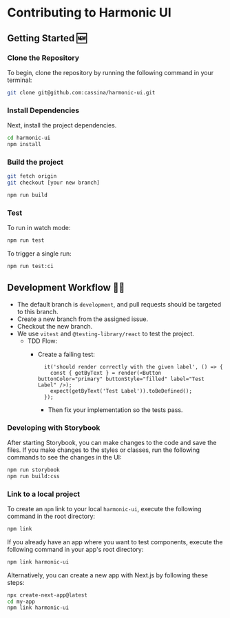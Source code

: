 # Contributing to Harmonic UI

## Getting Started 🆕

### **Clone the Repository**

To begin, clone the repository by running the following command in your terminal:

```bash
git clone git@github.com:cassina/harmonic-ui.git
```

### **Install Dependencies**

Next, install the project dependencies.

```bash
cd harmonic-ui
npm install
```

### Build the project

```bash
git fetch origin
git checkout [your new branch]
```

```bash
npm run build
```

### Test

To run in watch mode:

```bash
npm run test
```

To trigger a single run:

```bash
npm run test:ci
```

## Development Workflow 👩‍💻

- The default branch is `development`, and pull requests should be targeted to this branch.
- Create a new branch from the assigned issue.
- Checkout the new branch.
- We use `vitest` and `@testing-library/react` to test the project.
  - TDD Flow:
    - Create a failing test:

        ```tsx
          it('should render correctly with the given label', () => {
            const { getByText } = render(<Button buttonColor="primary" buttonStyle="filled" label="Test Label" />);
            expect(getByText('Test Label')).toBeDefined();
          });
        ```
      - Then fix your implementation so the tests pass.

### Developing with Storybook

After starting Storybook, you can make changes to the code and save the files. If you make changes to the styles or classes, run the following commands to see the changes in the UI:

```bash
npm run storybook
npm run build:css
```

### Link to a local project

To create an `npm` link to your local `harmonic-ui`, execute the following command in the root directory:

```bash
npm link
```

If you already have an app where you want to test components, execute the following command in your app's root directory:

```bash
npm link harmonic-ui
```

Alternatively, you can create a new app with Next.js by following these steps:

```bash
npx create-next-app@latest
cd my-app
npm link harmonic-ui
```